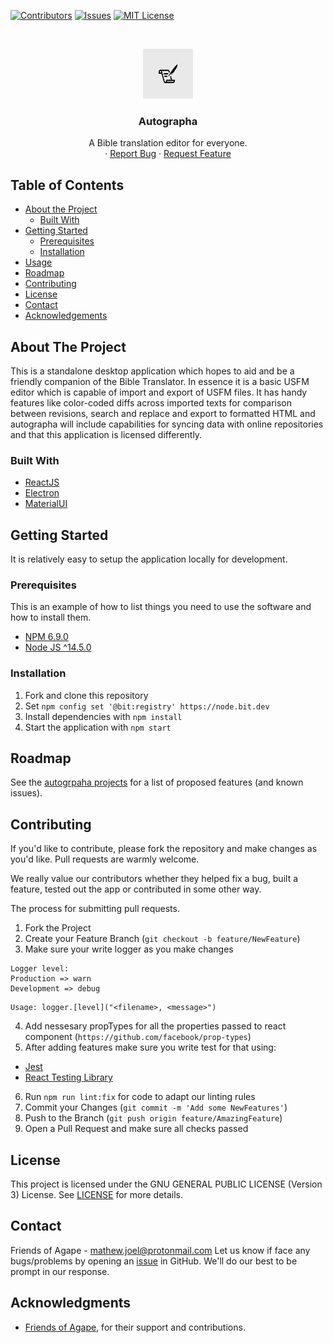 <!-- PROJECT SHIELDS -->
[![Contributors][contributors-shield]][contributors-url]
[![Issues][issues-shield]][issues-url]
[![MIT License][license-shield]][license-url]

<!-- PROJECT LOGO -->
<br />
<p align="center">
  <a href="">
    <img src="https://github.com/friendsofagape/autographa/blob/master/resources/icon.png" alt="Logo" width="80" height="80">
  </a>

  <h3 align="center">Autographa</h3>

  <p align="center">
    A Bible translation editor for everyone.
    <br />
    ·
    <a href="https://github.com/friendsofagape/autographa/issues">Report Bug</a>
    ·
    <a href="https://github.com/friendsofagape/autographa/issues">Request Feature</a>
  </p>
</p>



<!-- TABLE OF CONTENTS -->
## Table of Contents

* [About the Project](#about-the-project)
  * [Built With](#built-with)
* [Getting Started](#getting-started)
  * [Prerequisites](#prerequisites)
  * [Installation](#installation)
* [Usage](#usage)
* [Roadmap](#roadmap)
* [Contributing](#contributing)
* [License](#license)
* [Contact](#contact)
* [Acknowledgements](#acknowledgements)



<!-- ABOUT THE PROJECT -->
## About The Project

This is a standalone desktop application which hopes to aid and be a friendly companion of the Bible Translator. In essence it is a basic USFM editor which is capable of import and export of USFM files. It has handy features like color-coded diffs across imported texts for comparison between revisions, search and replace and export to formatted HTML and autographa will include capabilities for syncing data with online repositories and that this application is licensed differently.

### Built With

* [ReactJS](https://reactjs.org/)
* [Electron](https://www.electronjs.org/)
* [MaterialUI](https://material-ui.com/)


<!-- GETTING STARTED -->
## Getting Started

It is relatively easy to setup the application locally for development.

### Prerequisites

This is an example of how to list things you need to use the software and how to install them.
* [NPM 6.9.0](https://www.npmjs.com/get-npm)
* [Node JS ^14.5.0](https://nodejs.org/en/)

### Installation

1. Fork and clone this repository
2. Set `npm config set '@bit:registry' https://node.bit.dev`
3. Install dependencies with ```npm install```
4. Start the application with ```npm start```


<!-- ROADMAP -->
## Roadmap

See the [autogrpaha projects](https://github.com/friendsofagape/autographa/projects/1) for a list of proposed features (and known issues).


<!-- CONTRIBUTING -->
## Contributing

If you'd like to contribute, please fork the repository and make changes as you'd like. Pull requests are warmly welcome.

We really value our contributors whether they helped fix a bug, built a feature, tested out the app or contributed in some other way.

The process for submitting pull requests.
1. Fork the Project
2. Create your Feature Branch (`git checkout -b feature/NewFeature`)
3. Make sure your write logger as you make changes
```
Logger level: 
Production => warn
Development => debug
```
```
Usage: logger.[level]("<filename>, <message>")
```
4. Add nessesary propTypes for all the properties passed to react component (`https://github.com/facebook/prop-types`)
5. After adding features make sure you write test for that using:
  * [Jest](https://testing-library.com/docs/react-testing-library/intro)
  * [React Testing Library](https://jestjs.io/docs/en/getting-started)
6. Run `npm run lint:fix` for code to adapt our linting rules 
7. Commit your Changes (`git commit -m 'Add some NewFeatures'`)
8. Push to the Branch (`git push origin feature/AmazingFeature`)
9. Open a Pull Request and make sure all checks passed


<!-- LICENSE -->
## License
This project is licensed under the GNU GENERAL PUBLIC LICENSE (Version 3) License. See [LICENSE](https://github.com/friendsofagape/autographa-live/blob/master/LICENSE) for more details.


<!-- CONTACT -->
## Contact
Friends of Agape - mathew.joel@protonmail.com
Let us know if face any bugs/problems by opening an [issue](https://github.com/friendsofagape/autographa/issues) in GitHub. We'll do our best to be prompt in our response. 

<!-- Acknowledgments -->
## Acknowledgments
* [Friends of Agape](http://friendsofagape.org/), for their support and contributions.



<!-- MARKDOWN LINKS & IMAGES -->
<!-- https://www.markdownguide.org/basic-syntax/#reference-style-links -->
[contributors-shield]: https://img.shields.io/github/contributors/othneildrew/Best-README-Template.svg?style=flat-square
[contributors-url]: https://github.com/othneildrew/Best-README-Template/graphs/contributors
[issues-shield]: https://img.shields.io/github/issues/othneildrew/Best-README-Template.svg?style=flat-square
[issues-url]: https://github.com/othneildrew/Best-README-Template/issues
[license-shield]: https://img.shields.io/github/license/othneildrew/Best-README-Template.svg?style=flat-square
[license-url]: https://github.com/othneildrew/Best-README-Template/blob/master/LICENSE.txt
